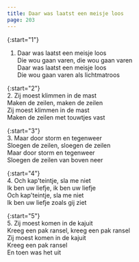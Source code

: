 ```yaml
---
title: Daar was laatst een meisje loos
page: 203
---  
```



{:start="1"}  
1. Daar was laatst een meisje loos  
Die wou gaan varen, die wou gaan varen  
Daar was laatst een meisje loos  
Die wou gaan varen als lichtmatroos  


{:start="2"}  
2. Zij moest klimmen in de mast  
Maken de zeilen, maken de zeilen  
Zij moest klimmen in de mast  
Maken de zeilen met touwtjes vast  


{:start="3"}  
3. Maar door storm en tegenweer  
Sloegen de zeilen, sloegen de zeilen  
Maar door storm en tegenweer  
Sloegen de zeilen van boven neer  


{:start="4"}  
4. Och kap'teintje, sla me niet  
Ik ben uw liefje, ik ben uw liefje  
Och kap'teintje, sla me niet  
Ik ben uw liefje zoals gij ziet  


{:start="5"}  
5. Zij moest komen in de kajuit  
Kreeg een pak ransel, kreeg een pak ransel  
Zij moest komen in de kajuit  
Kreeg een pak ransel  
En toen was het uit  